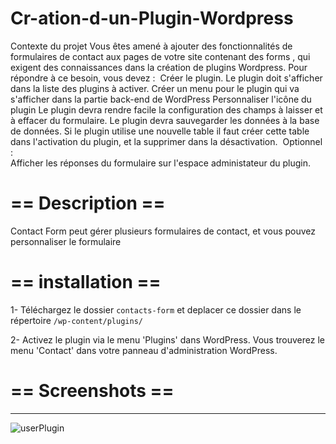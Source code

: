 # Cr-ation-d-un-Plugin-Wordpress
Contexte du projet Vous êtes amené à ajouter des fonctionnalités de formulaires de contact aux pages de votre site contenant des forms , qui exigent des connaissances dans la création de plugins Wordpress.  Pour répondre à ce besoin, vous devez : 
​  Créer le plugin. Le plugin doit s'afficher dans la liste des plugins à activer. Créer un menu pour le plugin qui va s'afficher dans la partie back-end de WordPress Personnaliser l'icône du plugin Le plugin devra rendre facile la configuration des champs à laisser et à effacer du formulaire. Le plugin devra sauvegarder les données à la base de données. Si le plugin utilise une nouvelle table il faut créer cette table dans l'activation du plugin, et la supprimer dans la désactivation. 
​  Optionnel :  
​  Afficher les réponses du formulaire sur l'espace administateur du plugin.

# == Description ==

Contact Form  peut gérer plusieurs formulaires de contact, et vous pouvez personnaliser le formulaire

# == installation ==
1- Téléchargez  le dossier `contacts-form`  et deplacer ce dossier dans le répertoire `/wp-content/plugins/`

2- Activez le plugin via le menu 'Plugins' dans WordPress.
Vous trouverez le menu 'Contact' dans votre panneau d'administration WordPress.

# == Screenshots ==

------------------------------------------------------------------------------------------------------------------------
![userPlugin](https://user-images.githubusercontent.com/77882695/170387240-f90dbbda-2f2e-4cf0-9b9e-7d32a575cde8.png)

